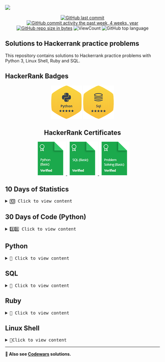 ![](http://neiu.acm.org/wp-content/uploads/2014/11/hackerrank.png)

<div id="badges" align="center">

[![GitHub last commit](https://img.shields.io/github/last-commit/QuantumFluxx/HackerRank_solutions.svg)](https://github.com/QuantumFluxx/HackerRank_solutions) 
[![GitHub commit activity the past week, 4 weeks, year](https://img.shields.io/github/commit-activity/y/QuantumFluxx/HackerRank_solutions.svg)](https://github.com/QuantumFluxx/HackerRank_solutions) 
[![GitHub repo size in bytes](https://img.shields.io/github/repo-size/QuantumFluxx/HackerRank_solutions.svg)](https://github.com/QuantumFluxx/HackerRank_solutions)
![ViewCount](https://views.whatilearened.today/views/github/QuantumFluxx/HackerRank_solutions.svg?cache=remove)
![GitHub top language](https://img.shields.io/github/languages/top/QuantumFluxx/HackerRank_solutions.svg?style=flat)

</div>

## Solutions to Hackerrank practice problems

This repository contains solutions to Hackerrank practice problems with Python 3, Linux Shell, Ruby and SQL.

## HackerRank Badges
<div id="badges" align="center">

![Python](https://github.com/QuantumFluxx/HackerRank_solutions/blob/main/Badges/python_5_star.png)
![SQL](https://github.com/QuantumFluxx/HackerRank_solutions/blob/main/Badges/sql_5_star.png)

</div>

<div id="badges" align="center">

## HackerRank Certificates

<a href="https://github.com/QuantumFluxx/HackerRank_solutions/blob/main/Skill%20Certifications/Python%20(basic)%20certificate.png">
    <img src="https://github.com/QuantumFluxx/HackerRank_solutions/blob/main/Badges/python_basic_skill.png" alt="Python (Basic) Certificate"/>
</a>
<a href="https://github.com/QuantumFluxx/HackerRank_solutions/blob/main/Skill%20Certifications/SQL%20(basic).png">
    <img src="https://github.com/QuantumFluxx/HackerRank_solutions/blob/main/Badges/sql_basic_skill.png" alt="SQL (Basic) Certificate"/>
</a>
<a href="https://github.com/QuantumFluxx/HackerRank_solutions/blob/main/Skill%20Certifications/Problem%20Solving%20(Basic)%20Certificate.png">
    <img src="https://github.com/QuantumFluxx/HackerRank_solutions/blob/main/Badges/problem_solving_basic_skill.png" alt="Problem solving (Basic) Certificate"/>
</a>

</div>

## 10 Days of Statistics

<details>
<summary><kbd>🔟 Сlick to view content</kbd></summary>

* [Day 0 - Mean, Median, and Mode](https://github.com/QuantumFluxx/HackerRank_solutions/blob/main/10%20Days%20of%20Statistics/Day%200%20-%20Mean%2C%20Median%2C%20and%20Mode.py)
* [Day 0 - Weighted Mean](https://github.com/QuantumFluxx/HackerRank_solutions/blob/main/10%20Days%20of%20Statistics/Day%200%20-%20Weighted%20Mean.py)
    
</details>

## 30 Days of Code (Python)

<details>
<summary><kbd>3️⃣0️⃣ Сlick to view content</kbd></summary>
    
* [Day 0 - Hello, World](https://github.com/QuantumFluxx/HackerRank_solutions/blob/main/30%20days%20of%20code/Python/Day%200%20-%20Hello%2C%20World.py)
* [Day 1 - Data Types](https://github.com/QuantumFluxx/HackerRank_solutions/blob/main/30%20days%20of%20code/Python/Day%201%20-%20Data%20Types.py)
* [Day 2 - Operators](https://github.com/QuantumFluxx/HackerRank_solutions/blob/main/30%20days%20of%20code/Python/Day%202%20-%20Operators.py)
    
</details>

## Python

<details>
<summary><kbd>🐍 Сlick to view content</kbd></summary>
  
* [Introduction](https://github.com/QuantumFluxx/HackerRank_solutions/tree/main/Python/Introduction)
* [Basic Data Types](https://github.com/QuantumFluxx/HackerRank_solutions/tree/main/Python/Basic%20Data%20Types)
* [Strings](https://github.com/QuantumFluxx/HackerRank_solutions/tree/main/Python/Strings)
* [Sets](https://github.com/QuantumFluxx/HackerRank_solutions/tree/main/Python/Sets)
* [Math](https://github.com/QuantumFluxx/HackerRank_solutions/tree/main/Python/Math)
* [Itertools](https://github.com/QuantumFluxx/HackerRank_solutions/tree/main/Python/Itertools)
  
</details>


## SQL

<details>
<summary><kbd>📘 Сlick to view content</kbd></summary>
  
* [Basic Select](https://github.com/QuantumFluxx/HackerRank_solutions/tree/main/SQL/Basic%20Select)
* [Advanced Select](https://github.com/QuantumFluxx/HackerRank_solutions/tree/main/SQL/Advanced%20Select)
* [Aggregation](https://github.com/QuantumFluxx/HackerRank_solutions/tree/main/SQL/Aggregation)
* [Basic Join](https://github.com/QuantumFluxx/HackerRank_solutions/tree/main/SQL/Basic%20Join)
* [Advanced Join](https://github.com/QuantumFluxx/HackerRank_solutions/tree/main/SQL/Advanced%20Join)
* [Alternative Queries](https://github.com/QuantumFluxx/HackerRank_solutions/tree/main/SQL/Alternative%20Queries)
    
</details>

## Ruby

<details>
<summary><kbd>💎 Сlick to view content</kbd></summary>

* [Introduction](https://github.com/QuantumFluxx/HackerRank_solutions/tree/main/Ruby/Introduction)
* [Control Structures](https://github.com/QuantumFluxx/HackerRank_solutions/tree/main/Ruby/Control%20Structures)
* [Arrays and Hashes](https://github.com/QuantumFluxx/HackerRank_solutions/tree/main/Ruby/Arrays%20and%20Hashes)
* [Enumerables](https://github.com/QuantumFluxx/HackerRank_solutions/tree/main/Ruby/Enumerables)
    
</details>

## Linux Shell
<details>
<summary> <kbd>🐧Сlick to view content</kbd> </summary>

### Solutions
* [Bash](https://github.com/QuantumFluxx/HackerRank_solutions/tree/main/Linux%20Shell/Bash)
* [Text Processing](https://github.com/QuantumFluxx/HackerRank_solutions/tree/main/Linux%20Shell/Text%20Processing)
* [Arrays in Bash](https://github.com/QuantumFluxx/HackerRank_solutions/tree/main/Linux%20Shell/Arrays%20in%20Bash)
* [Grep Sed Awk](https://github.com/QuantumFluxx/HackerRank_solutions/tree/main/Linux%20Shell/Grep%20Sed%20Awk)

### Tutorials and Relevant Materials
* [Shell Scripting video tutorial](https://www.youtube.com/watch?v=hwrnmQumtPw)
* [Loops in Bash](https://www.cyberciti.biz/faq/bash-for-loop/)
* [Cut](https://www.geeksforgeeks.org/cut-command-linux-examples/)
* [Array Tutorial](https://www.thegeekstuff.com/2010/06/bash-array-tutorial/)
* [Quick guide to shell scripts](http://www.panix.com/~elflord/unix/bash-tute.html)

</details>

-------------

**🥋 Also see [Codewars](https://github.com/QuantumFluxx/codewars_solutions) solutions.**
